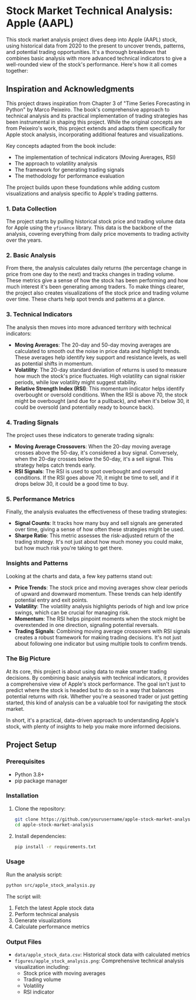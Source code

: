 # Stock Market Technical Analysis: Apple (AAPL)

This stock market analysis project dives deep into Apple (AAPL) stock, using historical data from 2020 to the present to uncover trends, patterns, and potential trading opportunities. It's a thorough breakdown that combines basic analysis with more advanced technical indicators to give a well-rounded view of the stock's performance. Here's how it all comes together:

## Inspiration and Acknowledgments

This project draws inspiration from Chapter 3 of "Time Series Forecasting in Python" by Marco Peixeiro. The book's comprehensive approach to technical analysis and its practical implementation of trading strategies has been instrumental in shaping this project. While the original concepts are from Peixeiro's work, this project extends and adapts them specifically for Apple stock analysis, incorporating additional features and visualizations.

Key concepts adapted from the book include:
- The implementation of technical indicators (Moving Averages, RSI)
- The approach to volatility analysis
- The framework for generating trading signals
- The methodology for performance evaluation

The project builds upon these foundations while adding custom visualizations and analysis specific to Apple's trading patterns.

### **1. Data Collection**
The project starts by pulling historical stock price and trading volume data for Apple using the `yfinance` library. This data is the backbone of the analysis, covering everything from daily price movements to trading activity over the years.

### **2. Basic Analysis**
From there, the analysis calculates daily returns (the percentage change in price from one day to the next) and tracks changes in trading volume. These metrics give a sense of how the stock has been performing and how much interest it's been generating among traders. To make things clearer, the project also creates visualizations of the stock price and trading volume over time. These charts help spot trends and patterns at a glance.

### **3. Technical Indicators**
The analysis then moves into more advanced territory with technical indicators:
- **Moving Averages**: The 20-day and 50-day moving averages are calculated to smooth out the noise in price data and highlight trends. These averages help identify key support and resistance levels, as well as potential shifts in momentum.
- **Volatility**: The 20-day standard deviation of returns is used to measure how much the stock's price fluctuates. High volatility can signal riskier periods, while low volatility might suggest stability.
- **Relative Strength Index (RSI)**: This momentum indicator helps identify overbought or oversold conditions. When the RSI is above 70, the stock might be overbought (and due for a pullback), and when it's below 30, it could be oversold (and potentially ready to bounce back).

### **4. Trading Signals**
The project uses these indicators to generate trading signals:
- **Moving Average Crossovers**: When the 20-day moving average crosses above the 50-day, it's considered a buy signal. Conversely, when the 20-day crosses below the 50-day, it's a sell signal. This strategy helps catch trends early.
- **RSI Signals**: The RSI is used to spot overbought and oversold conditions. If the RSI goes above 70, it might be time to sell, and if it drops below 30, it could be a good time to buy.

### **5. Performance Metrics**
Finally, the analysis evaluates the effectiveness of these trading strategies:
- **Signal Counts**: It tracks how many buy and sell signals are generated over time, giving a sense of how often these strategies might be used.
- **Sharpe Ratio**: This metric assesses the risk-adjusted return of the trading strategy. It's not just about how much money you could make, but how much risk you're taking to get there.

### **Insights and Patterns**
Looking at the charts and data, a few key patterns stand out:
- **Price Trends**: The stock price and moving averages show clear periods of upward and downward momentum. These trends can help identify potential entry and exit points.
- **Volatility**: The volatility analysis highlights periods of high and low price swings, which can be crucial for managing risk.
- **Momentum**: The RSI helps pinpoint moments when the stock might be overextended in one direction, signaling potential reversals.
- **Trading Signals**: Combining moving average crossovers with RSI signals creates a robust framework for making trading decisions. It's not just about following one indicator but using multiple tools to confirm trends.

### **The Big Picture**
At its core, this project is about using data to make smarter trading decisions. By combining basic analysis with technical indicators, it provides a comprehensive view of Apple's stock performance. The goal isn't just to predict where the stock is headed but to do so in a way that balances potential returns with risk. Whether you're a seasoned trader or just getting started, this kind of analysis can be a valuable tool for navigating the stock market.

In short, it's a practical, data-driven approach to understanding Apple's stock, with plenty of insights to help you make more informed decisions.

## Project Setup

### Prerequisites
- Python 3.8+
- pip package manager

### Installation

1. Clone the repository:
   ```bash
   git clone https://github.com/yourusername/apple-stock-market-analysis.git
   cd apple-stock-market-analysis
   ```

2. Install dependencies:
   ```bash
   pip install -r requirements.txt
   ```

### Usage

Run the analysis script:
```bash
python src/apple_stock_analysis.py
```

The script will:
1. Fetch the latest Apple stock data
2. Perform technical analysis
3. Generate visualizations
4. Calculate performance metrics

### Output Files

- `data/apple_stock_data.csv`: Historical stock data with calculated metrics
- `figures/apple_stock_analysis.png`: Comprehensive technical analysis visualization including:
  - Stock price with moving averages
  - Trading volume
  - Volatility
  - RSI indicator
